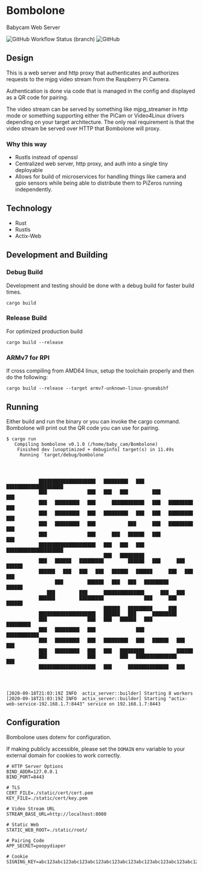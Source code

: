 # Bombolone
Babycam Web Server

![GitHub Workflow Status (branch)](https://img.shields.io/github/workflow/status/andricDu/Bombolone/Rust/master?style=for-the-badge)
![GitHub](https://img.shields.io/github/license/andricDu/Bombolone?style=for-the-badge)

## Design
This is a web server and http proxy that authenticates and authorizes requests to the mjpg video stream from the Raspberry Pi Camera. 

Authentication is done via code that is managed in the config and displayed as a QR code for pairing. 

The video stream can be served by something like mjpg_streamer in http mode or something supporting either the PiCam or Video4Linux drivers depending on your target architecture. The only real requirement is that the video stream be served over HTTP that Bombolone will proxy. 

### Why this way
- Rustls instead of openssl
- Centralized web server, http proxy, and auth into a single tiny deployable 
- Allows for build of microservices for handling things like camera and gpio sensors while being able to distribute them to PiZeros running independently. 

## Technology
- Rust
- Rustls
- Actix-Web

## Development and Building

### Debug Build
Development and testing should be done with a debug build for faster build times. 
```shell script
cargo build 
```

### Release Build
For optimized production build
```shell script
cargo build --release
```

### ARMv7 for RPI 
If cross compiling from AMD64 linux, setup the toolchain properly and then do the following:
```shell script
cargo build --release --target armv7-unknown-linux-gnueabihf
```


## Running
Either build and run the binary or you can invoke the cargo command. Bombolone will print out the QR code you can use for pairing. 
```shell script
$ cargo run 
   Compiling bombolone v0.1.0 (/home/baby_cam/Bombolone)
    Finished dev [unoptimized + debuginfo] target(s) in 11.49s
     Running `target/debug/bombolone`
                                                                                       
                                                                                       
                                                                                       
                                                                                       
            █████████████████████   █████████   ███   █████████████████████            
            ███               ███   ███   ███         ███               ███            
            ███   █████████   ███      ████████████   ███   █████████   ███            
            ███   █████████   ███   █████████   ███   ███   █████████   ███            
            ███   █████████   ███            ███      ███   █████████   ███            
            ███               ███      ███   ██████   ███               ███            
            █████████████████████   ███   ███   ███   █████████████████████            
                                    ███   █████████                                    
            ███   ██████   █████████         ██████   ███      ███   ██████            
            ██████   ███   ███   ███   ██████   ██████      ███   ███   ███            
                  ███         ██████   ███   ███   █████████         ██████            
               ███         ███      ███████████████      ███   ███                     
            ██████         █████████               ███      ███      ██████            
                                    ██████   █████████      ███                        
            █████████████████████   ██████   ███      █████████                        
            ███               ███   ███   ██████   ███         █████████               
            ███   █████████   ███               ███         ████████████               
            ███   █████████   ███   █████████   ███   ██████   ███   ███               
            ███   █████████   ███   ███   █████████            ██████                  
            ███               ███         ███   ███████████████         ███            
            █████████████████████   ███      ███████████████   ███                     
                                                                                       
                                                                                       
                                                                                       
                                                                                       
[2020-09-18T21:03:19Z INFO  actix_server::builder] Starting 8 workers
[2020-09-18T21:03:19Z INFO  actix_server::builder] Starting "actix-web-service-192.168.1.7:8443" service on 192.168.1.7:8443

```

## Configuration
Bombolone uses dotenv for configuration. 

If making publicly accessible, please set the `DOMAIN` env variable to your external domain for cookies to work correctly. 

```shell script
# HTTP Server Options
BIND_ADDR=127.0.0.1
BIND_PORT=8443

# TLS
CERT_FILE=./static/cert/cert.pem
KEY_FILE=./static/cert/key.pem

# Video Stream URL
STREAM_BASE_URL=http://localhost:8080

# Static Web
STATIC_WEB_ROOT=./static/root/

# Pairing Code
APP_SECRET=poopydiaper

# Cookie
SIGNING_KEY=abc123abc123abc123abc123abc123abc123abc123abc123abc123abc123

```


